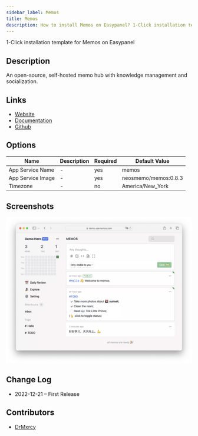 ```yaml
---
sidebar_label: Memos
title: Memos
description: How to install Memos on Easypanel? 1-Click installation template for Memos on Easypanel
---
```


<!-- generated -->

1-Click installation template for Memos on Easypanel

## Description

An open-source, self-hosted memo hub with knowledge management and socialization.

## Links

- [Website](https://usememos.com/)
- [Documentation](https://github.com/usememos/memos#deploy-with-docker-in-seconds)
- [Github](https://github.com/usememos/memos)

## Options

Name | Description | Required | Default Value
-|-|-|-
App Service Name | - | yes | memos
App Service Image | - | yes | neosmemo/memos:0.8.3
Timezone | - | no | America/New_York

## Screenshots

![Memos Screenshot](./assets/screenshot.png)

## Change Log

- 2022-12-21 – First Release

## Contributors

- [DrMxrcy](https://github.com/DrMxrcy)
